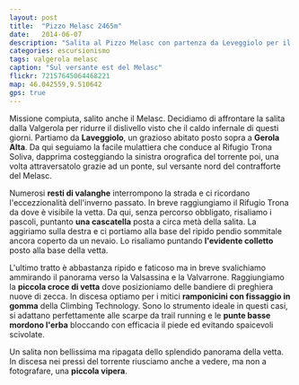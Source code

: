 ```yaml
---
layout: post
title:  "Pizzo Melasc 2465m"
date:   2014-06-07
description: "Salita al Pizzo Melasc con partenza da Leveggiolo per il Rifugio Trona Soliva"
categories: escursionismo
tags: valgerola melasc
caption: "Sul versante est del Melasc"
flickr: 72157645064468221
map: 46.042559,9.510642
gps: true
---
```


Missione compiuta, salito anche il Melasc. Decidiamo di affrontare la salita dalla Valgerola per ridurre il dislivello visto che il caldo infernale di questi giorni. Partiamo da **Laveggiolo**, un grazioso abitato posto sopra a **Gerola Alta**. Da qui seguiamo la facile mulattiera che conduce al Rifugio Trona Soliva, dapprima costeggiando la sinistra orografica del torrente poi, una volta attraversatolo grazie ad un ponte, sul versante nord del contrafforte del Melasc.

Numerosi **resti di valanghe** interrompono la strada e ci ricordano l'eccezzionalità dell'inverno passato. In breve raggiungiamo il Rifugio Trona da dove è visibile la vetta. Da qui, senza percorso obbligato, risaliamo i pascoli, puntanto **una cascatella** posta a circa metà della salita. La aggiriamo sulla destra e ci portiamo alla base del ripido pendio sommitale ancora coperto da un nevaio. Lo risaliamo puntando **l'evidente colletto** posto alla base della vetta.

L'ultimo tratto è abbastanza ripido e faticoso ma in breve svalichiamo ammirando il panorama verso la Valsassina e la Valvarrone. Raggiungiamo la **piccola croce di vetta** dove posizioniamo delle bandiere di preghiera nuove di zecca. In discesa optiamo per i mitici **ramponicini con fissaggio in gomma** della Climbing Technology. Sono lo strumento ideale in questi casi, si adattano perfettamente alle scarpe da trail running e le **punte basse mordono l'erba** bloccando con efficacia il piede ed evitando spaicevoli scivolate.

Un salita non bellissima ma ripagata dello splendido panorama della vetta. In discesa nei pressi del torrente riusciamo anche a vedere, ma non a fotografare, una **piccola vipera**.